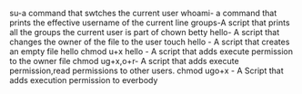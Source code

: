 su-a command that swtches the current user
whoami- a command that prints the effective username of the current line
groups-A script that prints all the groups the current user is part of
chown betty hello- A script that changes the owner of the file to the user
touch hello - A script that creates an empty file hello
chmod u+x hello - A script that adds execute permission to the owner file
chmod ug+x,o+r- A script that adds execute permission,read permissions to other users.
chmod ugo+x - A Script that adds execution permission to everbody
